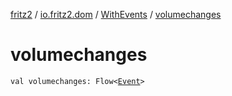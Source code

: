 [fritz2](../../index.md) / [io.fritz2.dom](../index.md) / [WithEvents](index.md) / [volumechanges](./volumechanges.md)

# volumechanges

`val volumechanges: Flow<`[`Event`](https://kotlinlang.org/api/latest/jvm/stdlib/org.w3c.dom.events/-event/index.html)`>`